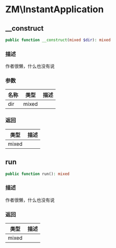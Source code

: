 # ZM\InstantApplication

## __construct

```php
public function __construct(mixed $dir): mixed
```

### 描述

作者很懒，什么也没有说

### 参数

| 名称 | 类型 | 描述 |
| -------- | ---- | ----------- |
| dir | mixed |  |

### 返回

| 类型 | 描述 |
| ---- | ----------- |
| mixed |  |


## run

```php
public function run(): mixed
```

### 描述

作者很懒，什么也没有说

### 返回

| 类型 | 描述 |
| ---- | ----------- |
| mixed |  |
